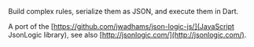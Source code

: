 Build complex rules, serialize them as JSON, and execute them in Dart.

A port of the [https://github.com/jwadhams/json-logic-js/](JavaScript JsonLogic library), see also [http://jsonlogic.com/](http://jsonlogic.com/).
